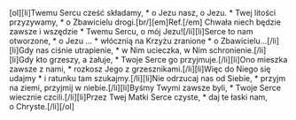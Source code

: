 [ol][li]Twemu Sercu cześć składamy, * o Jezu nasz, o Jezu. * Twej litości przyzywamy, * o Zbawicielu drogi.[br/][em]Ref.[/em] Chwała niech będzie zawsze i wszędzie * Twemu Sercu, o mój Jezu![/li][li]Serce to nam otworzone, * o Jezu ... * włócznią na Krzyżu zranione * o Zbawicielu...[/li][li]Gdy nas ciśnie utrapienie, * w Nim ucieczka, w Nim schronienie.[/li][li]Gdy kto grzeszy, a żałuje, * Twoje Serce go przyjmuje.[/li][li]Ono mieszka zawsze z nami, * rozkosz Jego z grzesznikami.[/li][li]Więc do Niego się udajmy * i ratunku tam szukajmy.[/li][li]Nie odrzucaj nas od Siebie, * przyjm na ziemi, przyjmij w niebie.[/li][li]Byśmy Twymi zawsze byli, * Twoje Serce wiecznie czcili.[/li][li]Przez Twej Matki Serce czyste, * daj te łaski nam, o Chryste.[/li][/ol]
